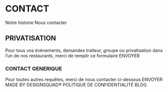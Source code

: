 # CONTACT
Notre histoire
Nous contacter
## PRIVATISATION
Pour tous vos évènements, demandes traiteur, groupe ou privatisation dans l’un de nos restaurants, merci de remplir ce formulaire
ENVOYER
### CONTACT GENERIQUE
Pour toutes autres requêtes, merci de nous contacter ci-dessous
ENVOYER
MADE BY DESIGNSQUAD®
POLITIQUE DE CONFIDENTIALITÉ
BLOG
